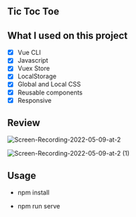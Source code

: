 ## Tic Toc Toe 

## What I used on this project 
- [x] Vue CLI 
- [x] Javascript
- [x] Vuex Store
- [x] LocalStorage 
- [x] Global and Local CSS
- [x] Reusable components
- [x] Responsive

## Review 

![Screen-Recording-2022-05-09-at-2](https://user-images.githubusercontent.com/60064602/167522680-32774e12-ef1e-4b1b-885c-685910902fea.gif)


![Screen-Recording-2022-05-09-at-2 (1)](https://user-images.githubusercontent.com/60064602/167522781-43112869-dd88-476b-bda2-99479f5d0736.gif)

## Usage 

- npm install 

- npm run serve
